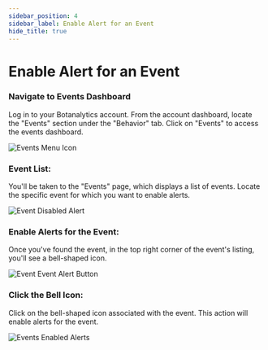 ```yaml
---
sidebar_position: 4
sidebar_label: Enable Alert for an Event
hide_title: true
---
```


# Enable Alert for an Event

### Navigate to Events Dashboard

Log in to your Botanalytics account. From the account dashboard, locate the "Events" section under the "Behavior" tab. Click on "Events" to access the events dashboard.

![Events Menu Icon](@site/static/img/event-funnel/events-menu-icon.png)

### Event List:

You'll be taken to the "Events" page, which displays a list of events. Locate the specific event for which you want to enable alerts.

![Event Disabled Alert](@site/static/img/event-funnel/disabled-event.png)

### Enable Alerts for the Event:
Once you've found the event, in the top right corner of the event's listing, you'll see a bell-shaped icon.

![Event Event Alert Button](@site/static/img/event-funnel/enable-event-button.png)

### Click the Bell Icon:
Click on the bell-shaped icon associated with the event. This action will enable alerts for the event.

![Events Enabled Alerts](@site/static/img/event-funnel/alert-enabled-event.png)



